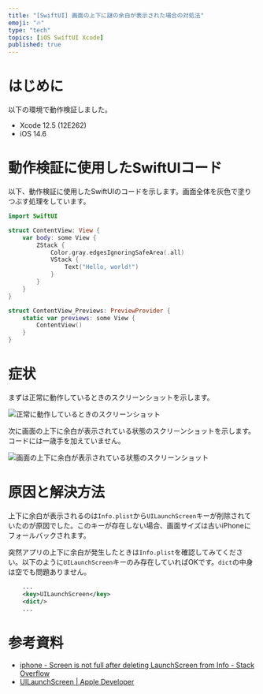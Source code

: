 ```yaml
---
title: "[SwiftUI] 画面の上下に謎の余白が表示された場合の対処法"
emoji: "🔥"
type: "tech"
topics: [iOS SwiftUI Xcode]
published: true
---
```

# はじめに

以下の環境で動作検証しました。

- Xcode 12.5 (12E262)
- iOS 14.6

# 動作検証に使用したSwiftUIコード

以下、動作検証に使用したSwiftUIのコードを示します。画面全体を灰色で塗りつぶす処理をしています。

```swift
import SwiftUI

struct ContentView: View {
    var body: some View {
        ZStack {
            Color.gray.edgesIgnoringSafeArea(.all)
            VStack {
                Text("Hello, world!")
            }
        }
    }
}

struct ContentView_Previews: PreviewProvider {
    static var previews: some View {
        ContentView()
    }
}
```

# 症状

まずは正常に動作しているときのスクリーンショットを示します。

![正常に動作しているときのスクリーンショット](https://storage.googleapis.com/zenn-user-upload/e7015dbaab1820d335607fb1.png)

次に画面の上下に余白が表示されている状態のスクリーンショットを示します。コードには一歳手を加えていません。

![画面の上下に余白が表示されている状態のスクリーンショット](https://storage.googleapis.com/zenn-user-upload/6ec8f1a1a26d8b5dd5cd006b.png)

# 原因と解決方法

上下に余白が表示されるのは`Info.plist`から`UILaunchScreen`キーが削除されていたのが原因でした。このキーが存在しない場合、画面サイズは古いiPhoneにフォールバックされます。

突然アプリの上下に余白が発生したときは`Info.plist`を確認してみてください。以下のように`UILaunchScreen`キーのみ存在していればOKです。`dict`の中身は空でも問題ありません。

```xml
	...
	<key>UILaunchScreen</key>
	<dict/>
	...
```

# 参考資料

- [iphone - Screen is not full after deleting LaunchScreen from Info - Stack Overflow](https://stackoverflow.com/questions/31847435/screen-is-not-full-after-deleting-launchscreen-from-info)
- [UILaunchScreen | Apple Developer](https://developer.apple.com/documentation/bundleresources/information_property_list/uilaunchscreen)
